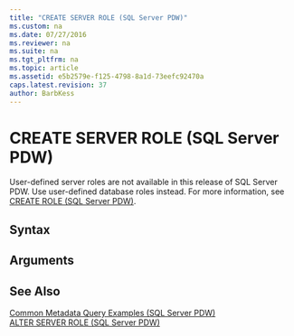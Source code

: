 ```yaml
---
title: "CREATE SERVER ROLE (SQL Server PDW)"
ms.custom: na
ms.date: 07/27/2016
ms.reviewer: na
ms.suite: na
ms.tgt_pltfrm: na
ms.topic: article
ms.assetid: e5b2579e-f125-4798-8a1d-73eefc92470a
caps.latest.revision: 37
author: BarbKess
---
```

# CREATE SERVER ROLE (SQL Server PDW)
User-defined server roles are not available in this release of SQL Server PDW. Use user-defined database roles instead. For more information, see [CREATE ROLE &#40;SQL Server PDW&#41;](../sqlpdw/create-role-sql-server-pdw.md).  
  
## Syntax  
  
## Arguments  
  
## See Also  
[Common Metadata Query Examples &#40;SQL Server PDW&#41;](../sqlpdw/common-metadata-query-examples-sql-server-pdw.md)  
[ALTER SERVER ROLE &#40;SQL Server PDW&#41;](../sqlpdw/alter-server-role-sql-server-pdw.md)  
  
